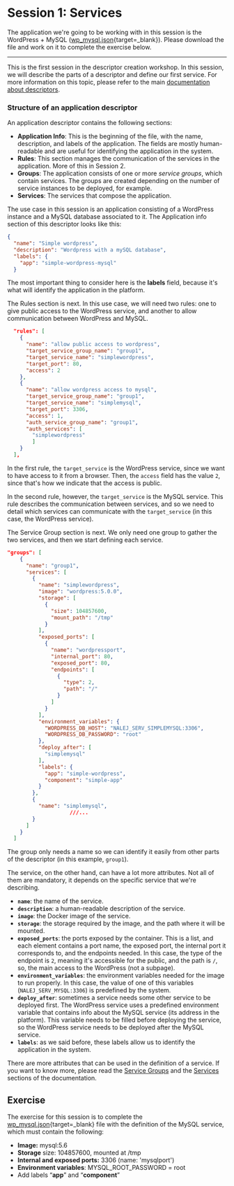 # Session 1: Services

The application we're going to be working with in this session is the WordPress + MySQL ([wp_mysql.json](https://github.com/nalej/docs/blob/master/docs/courses/desc101-files/desc101-wordpress-mysql.json){target=_blank}). Please download the file and work on it to complete the exercise below.

------

This is the first session in the descriptor creation workshop. In this session, we will describe the parts of a descriptor and define our first service. For more information on this topic, please refer to the main [documentation about descriptors](applications/app_descriptors/).

### Structure of an application descriptor

An application descriptor contains the following sections:

- **Application Info**: This is the beginning of the file, with the name, description, and labels of the application. The fields are mostly human-readable and are useful for identifying the application in the system.
- **Rules**: This section manages the communication of the services in the application. More of this in Session 2. 
- **Groups**: The application consists of one or more *service groups*, which contain services. The groups are created depending on the number of service instances to be deployed, for example.
- **Services**: The services that compose the application.

The use case in this session is an application consisting of a WordPress instance and a MySQL database associated to it. The Application info section of this descriptor looks like this:

```json
{
  "name": "Simple wordpress",
  "description": "Wordpress with a mySQL database",
  "labels": {
    "app": "simple-wordpress-mysql"
  }
```

The most important thing to consider here is the **labels** field, because it's what will identify the application in the platform.

The Rules section is next. In this use case, we will need two rules: one to give public access to the WordPress service, and another to allow communication between WordPress and MySQL.

```json
  "rules": [
    {
      "name": "allow public access to wordpress",
      "target_service_group_name": "group1",
      "target_service_name": "simplewordpress",
      "target_port": 80,
      "access": 2
    },
    {
      "name": "allow wordpress access to mysql",
      "target_service_group_name": "group1",
      "target_service_name": "simplemysql",
      "target_port": 3306,
      "access": 1,
      "auth_service_group_name": "group1",
      "auth_services": [
        "simplewordpress"
        ]
    }
  ],
```

In the first rule, the `target_service` is the WordPress service, since we want to have access to it from a browser. Then, the `access` field has the value `2`, since that's how we indicate that the access is public.

In the second rule, however, the `target_service` is the MySQL service. This rule describes the communication between services, and so we need to detail which services can communicate with the `target_service` (in this case, the WordPress service).

The Service Group section is next. We only need one group to gather the two services, and then we start defining each service. 

```json
"groups": [
    {
      "name": "group1",
      "services": [
        {
          "name": "simplewordpress",
          "image": "wordpress:5.0.0",
          "storage": [
            {
              "size": 104857600,
              "mount_path": "/tmp"
            }
          ],
          "exposed_ports": [
            {
              "name": "wordpressport",
              "internal_port": 80,
              "exposed_port": 80,
              "endpoints": [
                {
                  "type": 2,
                  "path": "/"
                }
              ]
            }
          ],
          "environment_variables": {
            "WORDPRESS_DB_HOST": "NALEJ_SERV_SIMPLEMYSQL:3306",
            "WORDPRESS_DB_PASSWORD": "root"
          },
          "deploy_after": [
            "simplemysql"
          ],
          "labels": {
            "app": "simple-wordpress",
            "component": "simple-app"
          }
        },
        {
          "name": "simplemysql",
 					///...
        }
      ]
    }
  ]
```

The group only needs a name so we can identify it easily from other parts of the descriptor (in this example, `group1`).

The service, on the other hand, can have a lot more attributes. Not all of them are mandatory, it depends on the specific service that we're describing.

- **`name`**: the name of the service.
- **`description`**: a human-readable description of the service.
- **`image`**: the Docker image of the service.
- **`storage`**: the storage required by the image, and the path where it will be mounted.
- **`exposed_ports`**: the ports exposed by the container. This is a list, and each element contains a port name, the exposed port, the internal port it corresponds to, and the endpoints needed. In this case, the type of the endpoint is `2`, meaning it's accessible for the public, and the path is `/`, so, the main access to the WordPress (not a subpage).
- **`environment_variables`**: the environment variables needed for the image to run properly. In this case, the value of one of this variables (`NALEJ_SERV_MYSQL:3306`) is predefined by the system. 
- **`deploy_after`**: sometimes a service needs some other service to be deployed first. The WordPress service uses a predefined environment variable that contains info about the MySQL service (its address in the platform). This variable needs to be filled before deploying the service, so the WordPress service needs to be deployed after the MySQL service.
- **`labels`**: as we said before, these labels allow us to identify the application in the system.

There are more attributes that can be used in the definition of a service. If you want to know more, please read the [Service Groups](../applications/app_descriptors/#service-groups) and the [Services](../applications/app_descriptors/#services) sections of the documentation.

## Exercise

The exercise for this session is to complete the [wp_mysql.json](https://github.com/nalej/docs/blob/master/docs/courses/desc101-files/desc101-wordpress-mysql.json){target=_blank} file with the definition of the MySQL service, which must contain the following:

- **Image:** mysql:5.6
- **Storage** size: 104857600, mounted at /tmp
- **Internal and exposed ports:** 3306 (name: 'mysqlport')
- **Environment variables**: MYSQL_ROOT_PASSWORD = root
- Add labels “**app**” and “**component**”